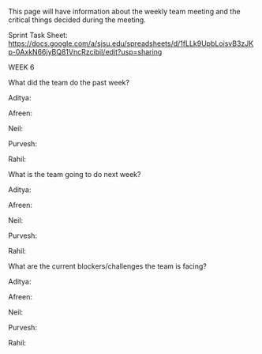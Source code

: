 This page will have information about the weekly team meeting and the critical things decided during the meeting.

Sprint Task Sheet: https://docs.google.com/a/sjsu.edu/spreadsheets/d/1fLLk9UpbLoisvB3zJKp-0AxkN66jyBQ81VncRzcibiI/edit?usp=sharing

WEEK 6

What did the team do the past week?

Aditya: 

Afreen: 

Neil: 

Purvesh:

Rahil: 

What is the team going to do next week?

Aditya: 

Afreen: 

Neil: 

Purvesh:

Rahil: 

What are the current blockers/challenges the team is facing?

Aditya: 

Afreen: 

Neil: 

Purvesh:

Rahil: 

